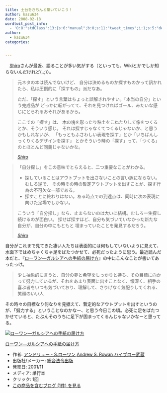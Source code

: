 ```yaml
---
title: 土台をきちんと築いていこう！
author: kazu634
date: 2008-02-18
wordtwit_post_info:
  - 'O:8:"stdClass":13:{s:6:"manual";b:0;s:11:"tweet_times";i:1;s:5:"delay";i:0;s:7:"enabled";i:1;s:10:"separation";s:2:"60";s:7:"version";s:3:"3.7";s:14:"tweet_template";b:0;s:6:"status";i:2;s:6:"result";a:0:{}s:13:"tweet_counter";i:2;s:13:"tweet_log_ids";a:1:{i:0;i:3743;}s:9:"hash_tags";a:0:{}s:8:"accounts";a:1:{i:0;s:7:"kazu634";}}'
author:
  - kazu634
categories:


---
```

<div class="section">
<p>
    　<a href="http://practical-scheme.net/wiliki/wiliki.cgi?Shiro#810a5635204cc290c66bf54c4ebc67cf" onclick="__gaTracker('send', 'event', 'outbound-article', 'http://practical-scheme.net/wiliki/wiliki.cgi?Shiro#810a5635204cc290c66bf54c4ebc67cf', 'Shiro');" target="_blank">Shiro</a>さんが最近、語ることが多い気がする（といっても、Wikiとかでしか知らないんだけれど(..;)）。
</p>
  
<blockquote title="Shiro" cite="http://practical-scheme.net/wiliki/wiliki.cgi?Shiro#810a5635204cc290c66bf54c4ebc67cf">
<p>
      元ネタの本は読んでないけど、 自分は決めるものか探すものかって訊かれたら、私は圧倒的に「探すもの」派だなあ。
</p>
    
<p>
      ただ、「探す」という言葉はちょっと誤解されやすい。「本当の自分」という完成品が どっかに転がってて、それを見つければゴール、みたいな感じにとられるおそれがあるから。
</p>
    
<p>
      ここでの「探す」は、 木の塊を彫ったり粘土をこねたりして像をつくるとか、そういう感じ。 それは探すじゃなくてつくるじゃないか、と思うかもしれないが、 「もっともふさわしい表現を探す」とか「いちばんしっくりくるデザインを探す」 とかそういう時の「探す」って、「つくる」のとほとんど同義じゃないかな。
</p>
    
<p>
<cite><a href="http://practical-scheme.net/wiliki/wiliki.cgi?Shiro#810a5635204cc290c66bf54c4ebc67cf" onclick="__gaTracker('send', 'event', 'outbound-article', 'http://practical-scheme.net/wiliki/wiliki.cgi?Shiro#810a5635204cc290c66bf54c4ebc67cf', 'Shiro');" target="_blank">Shiro</a></cite>
</p>
</blockquote>
  
<blockquote title="Shiro" cite="http://practical-scheme.net/wiliki/wiliki.cgi?Shiro#810a5635204cc290c66bf54c4ebc67cf">
<p>
      「自分探し」をこの意味でとらえると、二つ重要なことがわかる。
</p>
    
<ul>
<li>
        探していることはアウトプットを出さないことの言い訳にならない。むしろ逆で、 その時その時の暫定アウトプットを出すことが、探す行為の不可欠な一部である。
</li>
<li>
        探すことに終わりはない。ある時点での到達点は、同時に次の表現に向けた足場でしかない。
</li>
</ul>
    
<p>
      こういう「自分探し」なら、止まらないのは大いに結構。むしろ一生探し続けるのが面白い。 探せば探すほど、自分も気づいていなかった新たな自分が、自分の中にもともと 埋まっていたことを発見するだろう。
</p>
    
<p>
<cite><a href="http://practical-scheme.net/wiliki/wiliki.cgi?Shiro#810a5635204cc290c66bf54c4ebc67cf" onclick="__gaTracker('send', 'event', 'outbound-article', 'http://practical-scheme.net/wiliki/wiliki.cgi?Shiro#810a5635204cc290c66bf54c4ebc67cf', 'Shiro');" target="_blank">Shiro</a></cite>
</p>
</blockquote>
  
<p>
    自分がこれまで見てきた凄い人たちは表面的には何もしていないように見えて、水面下ではめちゃくちゃ足をばたつかせて、必死だったように思う。最近読んだ本だと、『<a href="http://d.hatena.ne.jp/asin/4893467298" onclick="__gaTracker('send', 'event', 'outbound-article', 'http://d.hatena.ne.jp/asin/4893467298', 'ローワン―ガルシアへの手紙の届け方');">ローワン―ガルシアへの手紙の届け方</a>』の中にこんなことが書いてあったっけ。
</p>
  
<blockquote>
<p>
      少し抽象的に言うと、自分の夢と希望をしっかりと持ち、その目標に向かって努力しているが、それをあまり表面に出すことなく、懐深く、相手の喜ぶ者をいつも気づいており、理解して、さりげなく気配りしてくれる、笑顔のいい人
</p>
</blockquote>
  
<p>
    その時々の目標なり何なりを見据えて、暫定的なアウトプットを出すというのが、「努力する」ということなのかなー、と思う今日この頃。必死に足をばたつかせていると、たぶんそのうちに足下が固まってくるんじゃないかなーと思ってる。
</p>
  
<div class="hatena-asin-detail">
<a href="http://www.amazon.co.jp/dp/4893467298/?tag=hatena_st1-22&ascsubtag=d-7ibv" onclick="__gaTracker('send', 'event', 'outbound-article', 'http://www.amazon.co.jp/dp/4893467298/?tag=hatena_st1-22&ascsubtag=d-7ibv', '');"><img src="https://images-na.ssl-images-amazon.com/images/I/515CBNBWJ7L._SL160_.jpg" class="hatena-asin-detail-image" alt="ローワン―ガルシアへの手紙の届け方" title="ローワン―ガルシアへの手紙の届け方" /></a></p> 
    
<div class="hatena-asin-detail-info">
<p class="hatena-asin-detail-title">
<a href="http://www.amazon.co.jp/dp/4893467298/?tag=hatena_st1-22&ascsubtag=d-7ibv" onclick="__gaTracker('send', 'event', 'outbound-article', 'http://www.amazon.co.jp/dp/4893467298/?tag=hatena_st1-22&ascsubtag=d-7ibv', 'ローワン―ガルシアへの手紙の届け方');">ローワン―ガルシアへの手紙の届け方</a>
</p>
      
<ul>
<li>
<span class="hatena-asin-detail-label">作者:</span> <a href="http://d.hatena.ne.jp/keyword/%A5%A2%A5%F3%A5%C9%A5%EA%A5%E5%A1%BC%A1%A6S%2E%A5%ED%A1%BC%A5%EF%A5%F3" onclick="__gaTracker('send', 'event', 'outbound-article', 'http://d.hatena.ne.jp/keyword/%A5%A2%A5%F3%A5%C9%A5%EA%A5%E5%A1%BC%A1%A6S%2E%A5%ED%A1%BC%A5%EF%A5%F3', 'アンドリュー・S.ローワン');" class="keyword">アンドリュー・S.ローワン</a>,<a href="http://d.hatena.ne.jp/keyword/Andrew%20S%2E%20Rowan" onclick="__gaTracker('send', 'event', 'outbound-article', 'http://d.hatena.ne.jp/keyword/Andrew%20S%2E%20Rowan', 'Andrew S. Rowan');" class="keyword">Andrew S. Rowan</a>,<a href="http://d.hatena.ne.jp/keyword/%A5%CF%A5%A4%A5%D6%A5%ED%A1%BC%C9%F0%C2%A2" onclick="__gaTracker('send', 'event', 'outbound-article', 'http://d.hatena.ne.jp/keyword/%A5%CF%A5%A4%A5%D6%A5%ED%A1%BC%C9%F0%C2%A2', 'ハイブロー武蔵');" class="keyword">ハイブロー武蔵</a>
</li>
<li>
<span class="hatena-asin-detail-label">出版社/メーカー:</span> <a href="http://d.hatena.ne.jp/keyword/%C1%ED%B9%E7%CB%A1%CE%E1%BD%D0%C8%C7" onclick="__gaTracker('send', 'event', 'outbound-article', 'http://d.hatena.ne.jp/keyword/%C1%ED%B9%E7%CB%A1%CE%E1%BD%D0%C8%C7', '総合法令出版');" class="keyword">総合法令出版</a>
</li>
<li>
<span class="hatena-asin-detail-label">発売日:</span> 2001/11
</li>
<li>
<span class="hatena-asin-detail-label">メディア:</span> 単行本
</li>
<li>
<span class="hatena-asin-detail-label">クリック</span>: 1回
</li>
<li>
<a href="http://d.hatena.ne.jp/asin/4893467298" onclick="__gaTracker('send', 'event', 'outbound-article', 'http://d.hatena.ne.jp/asin/4893467298', 'この商品を含むブログ (1件) を見る');" target="_blank">この商品を含むブログ (1件) を見る</a>
</li>
</ul>
</div>
    
<div class="hatena-asin-detail-foot">
</div>
</div>
</div>
